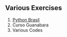 ## Various Exercises

1. [Python Brasil](https://wiki.python.org.br/ListaDeExercicios)
2. Curso Guanabara
3. Various Codes

